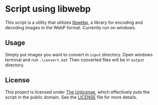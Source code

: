 # Script using libwebp

This script is a utility that utilizes [libwebp](https://storage.googleapis.com/downloads.webmproject.org/releases/webp/index.html), a library for encoding and decoding images in the WebP format. Currently run on windows.

## Usage

Simply put images you want to convert in `input` directory.
Open windows terminal and run `.\convert.bat`
Then converted files will be in `output` directory.

## License

This project is licensed under [The Unlicense](https://unlicense.org/), which effectively puts the script in the public domain. See the [LICENSE](LICENSE) file for more details.

